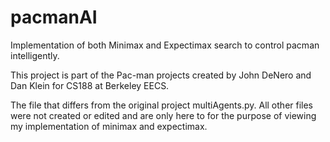 # pacmanAI
Implementation of both Minimax and Expectimax search to control pacman intelligently. 

This project is part of the Pac-man projects created by John DeNero and Dan Klein for CS188 at Berkeley EECS.

The file that differs from the original project multiAgents.py. All other files were not created or edited and are only here to for the purpose of viewing my implementation of minimax and expectimax. 
